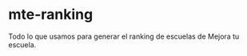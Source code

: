 mte-ranking
===========

Todo lo que usamos para generar el ranking de escuelas de Mejora tu escuela.